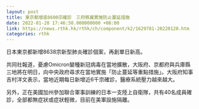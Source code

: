 ```yaml
---
layout: post
title: 東京都增逾8600宗確診　三府縣冀實施防止蔓延措施
date: 2022-01-20 17:46:50.000000000 +08:00
link: https://news.rthk.hk/rthk/ch/component/k2/1629781-20220120.htm
categories: rthk
---
```


日本東京都新增8638宗新型肺炎確診個案，再創單日新高。

共同社報道，憂慮Omicron變種新冠病毒在當地擴散，大阪府、京都府與兵庫縣三地將在明日，向中央政府尋求在當地實施「防止蔓延等重點措施」。大阪府知事吉村洋文表示，當地近期每日新增近6千宗確診，醫療系統壓力越來越大。

另外，正在美國加州參加聯合軍事訓練的日本一支陸上自衛隊，共有40名成員確診，全部都無症狀或症狀輕微，目前在美軍設施隔離。
